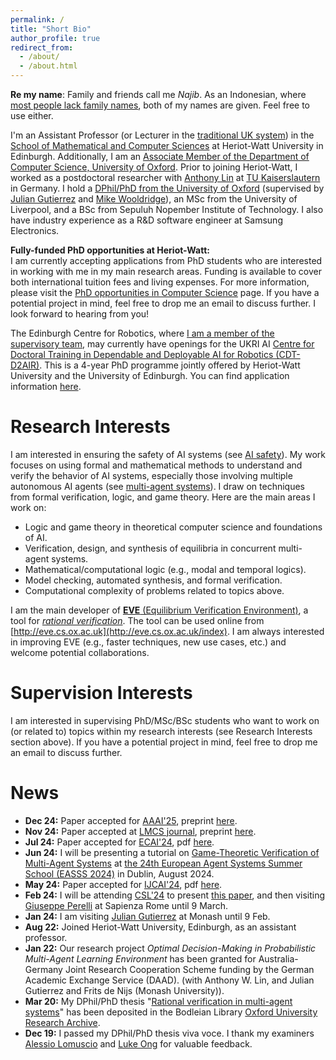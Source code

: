 ```yaml
---
permalink: /
title: "Short Bio"
author_profile: true
redirect_from: 
  - /about/
  - /about.html
---
```


**Re my name**: Family and friends call me *Najib*. As an Indonesian, where [most people lack family names](https://en.wikipedia.org/wiki/Indonesian_names#Indonesian_naming_traditions), both of my names are given. Feel free to use either.

I'm an Assistant Professor (or Lecturer in the [traditional UK system](https://en.wikipedia.org/wiki/Academic_ranks_in_the_United_Kingdom#Comparison)) in the [School of Mathematical and Computer Sciences](https://www.hw.ac.uk/uk/schools/mathematical-computer-sciences.htm) at Heriot-Watt University in Edinburgh. Additionally, I am an [Associate Member of the Department of Computer Science, University of Oxford](https://www.cs.ox.ac.uk/people/muhammad.najib/). Prior to joining Heriot-Watt, I worked as a postdoctoral researcher with [Anthony Lin](https://anthonywlin.github.io/) at [TU Kaiserslautern](https://arg.cs.uni-kl.de/en/gruppe/najib/) in Germany. I hold a [DPhil/PhD from the University of Oxford](https://valvestate.github.io/files/ociamthesismain.pdf) (supervised by [Julian Gutierrez](https://www.cs.ox.ac.uk/people/julian.gutierrez/) and [Mike Wooldridge](https://www.cs.ox.ac.uk/people/michael.wooldridge/)), an MSc from the University of Liverpool, and a BSc from Sepuluh Nopember Institute of Technology. I also have industry experience as a R&D software engineer at Samsung Electronics.

**Fully-funded PhD opportunities at Heriot-Watt:**  
I am currently accepting applications from PhD students who are interested in working with me in my main research areas. Funding is available to cover both international tuition fees and living expenses. For more information, please visit the [PhD opportunities in Computer Science](https://www.hw.ac.uk/uk/schools/mathematical-computer-sciences/research/phd/phd-oportunities-in-computer-science.htm) page. If you have a potential project in mind, feel free to drop me an email to discuss further. I look forward to hearing from you!

The Edinburgh Centre for Robotics, where [I am a member of the supervisory team](https://www.edinburgh-robotics.org/academics/najib-muhammad), may currently have openings for the UKRI AI [Centre for Doctoral Training in Dependable and Deployable AI for Robotics (CDT-D2AIR)](https://www.edinburgh-robotics.org/ukri-ai-centre-doctoral-training-dependable-and-deployable-ai-robotics-cdt-d2air). This is a 4-year PhD programme jointly offered by Heriot-Watt University and the University of Edinburgh. You can find application information [here](https://www.edinburgh-robotics.org/apply).

Research Interests
======
I am interested in ensuring the safety of AI systems (see [AI safety](https://en.wikipedia.org/wiki/AI_safety)). My work focuses on using formal and mathematical methods to understand and verify the behavior of AI systems, especially those involving multiple autonomous AI agents (see [multi-agent systems](https://en.wikipedia.org/wiki/Multi-agent_system)). I draw on techniques from formal verification, logic, and game theory. Here are the main areas I work on:

+ Logic and game theory in theoretical computer science and foundations of AI.
+ Verification, design, and synthesis of equilibria in concurrent multi-agent systems.
+ Mathematical/computational logic (e.g., modal and temporal logics).
+ Model checking, automated synthesis, and formal verification.
+ Computational complexity of problems related to topics above.

I am the main developer of [**EVE** (Equilibrium Verification Environment)](https://github.com/eve-mas/eve-parity/), a tool for [*rational verification*](https://link.springer.com/article/10.1007/s10489-021-02658-y). The tool can be used online from [http://eve.cs.ox.ac.uk](http://eve.cs.ox.ac.uk/index). I am always interested in improving EVE (e.g., faster techniques, new use cases, etc.) and welcome potential collaborations.

Supervision Interests
======
I am interested in supervising PhD/MSc/BSc students who want to work on (or related to) topics within my research interests (see Research Interests section above). If you have a potential project in mind, feel free to drop me an email to discuss further.

News
=====
+ **Dec 24:** Paper accepted for [AAAI'25](https://aaai.org/conference/aaai/aaai-25/), preprint [here](https://arxiv.org/abs/2411.00146).
+ **Nov 24:** Paper accepted at [LMCS journal](https://en.wikipedia.org/wiki/Logical_Methods_in_Computer_Science), preprint [here](https://arxiv.org/abs/2306.03045).
+ **Jul 24:** Paper accepted for [ECAI'24](https://www.ecai2024.eu/), pdf [here](https://ebooks.iospress.nl/doi/10.3233/FAIA240807).
+ **Jun 24:** I will be presenting a tutorial on [Game-Theoretic Verification of Multi-Agent Systems](https://valvestate.github.io/talks/easss24) at [the 24th European Agent Systems Summer School (EASSS 2024)](https://euramas.github.io/easss2024/#) in Dublin, August 2024.
+ **May 24:** Paper accepted for [IJCAI'24](https://ijcai24.org/), pdf [here](https://www.ijcai.org/proceedings/2024/8).
+ **Feb 24:** I will be attending [CSL'24](https://csl2024.github.io/Home/) to present [this paper](https://drops.dagstuhl.de/entities/document/10.4230/LIPIcs.CSL.2024.32), and then visiting [Giuseppe Perelli](https://giuseppeperelli.github.io/) at Sapienza Rome until 9 March.
+ **Jan 24:** I am visiting [Julian Gutierrez](https://research.monash.edu/en/persons/julian-gutierrez-santiago) at Monash until 9 Feb.
+ **Aug 22:** Joined Heriot-Watt University, Edinburgh, as an assistant professor.
+ **Jan 22:** Our research project *Optimal Decision-Making in Probabilistic Multi-Agent Learning Environment* has been granted for Australia-Germany Joint Research Cooperation Scheme funding by the German Academic Exchange Service (DAAD). (with Anthony W. Lin, and Julian Gutierrez and Frits de Nijs (Monash University)).
+ **Mar 20:** My DPhil/PhD thesis "[Rational verification in multi-agent systems](http://valvestate.github.io/files/ociamthesismain.pdf)" has been deposited in the Bodleian Library [Oxford University Research Archive](https://ora.ox.ac.uk/objects/uuid:6331464c-c483-48b8-b030-58e431047614).
+ **Dec 19:** I passed my DPhil/PhD thesis viva voce. I thank my examiners [Alessio Lomuscio](https://www.doc.ic.ac.uk/~alessio/) and [Luke Ong](https://www.cs.ox.ac.uk/people/luke.ong/) for valuable feedback.



